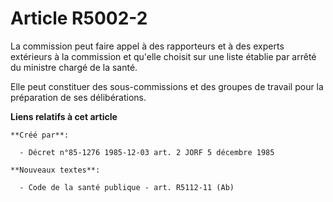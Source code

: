 # Article R5002-2

La commission peut faire appel à des rapporteurs et à des experts extérieurs à la commission et qu'elle choisit sur une liste
établie par arrêté du ministre chargé de la santé.

Elle peut constituer des sous-commissions et des groupes de travail pour la préparation de ses délibérations.

**Liens relatifs à cet article**

	**Créé par**:

	  - Décret n°85-1276 1985-12-03 art. 2 JORF 5 décembre 1985

	**Nouveaux textes**:

	  - Code de la santé publique - art. R5112-11 (Ab)
